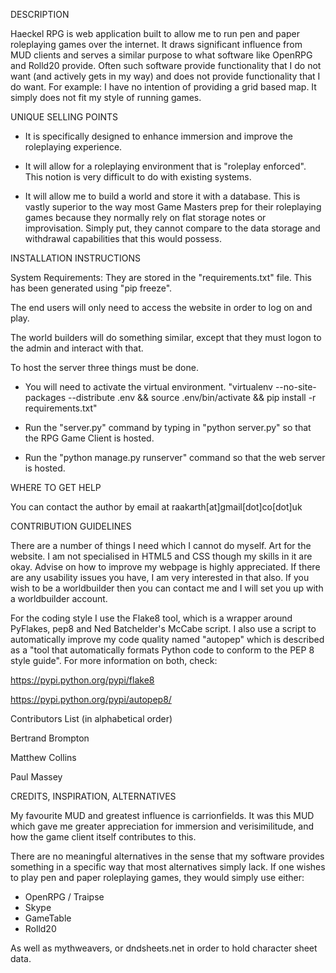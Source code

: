 DESCRIPTION

Haeckel RPG is web application built to allow me to run pen and paper roleplaying games over the internet. It draws significant influence from MUD clients and serves a similar purpose to what software like OpenRPG and Rolld20 provide. Often such software provide functionality that I do not want (and actively gets in my way) and does not provide functionality that I do want. For example: I have no intention of providing a grid based map. It simply does not fit my style of running games. 

UNIQUE SELLING POINTS

* It is specifically designed to enhance immersion and improve the roleplaying experience.

* It will allow for a roleplaying environment that is "roleplay enforced". This notion is very difficult to do with existing systems.

* It will allow me to build a world and store it with a database. This is vastly superior to the way most Game Masters prep for their roleplaying games because they normally rely on flat storage notes or improvisation. Simply put, they cannot compare to the data storage and withdrawal capabilities that this would possess.

INSTALLATION INSTRUCTIONS

System Requirements: They are stored in the "requirements.txt" file. This has been generated using "pip freeze". 

The end users will only need to access the website in order to log on and play.

The world builders will do something similar, except that they must logon to the admin and interact with that.

To host the server three things must be done.

* You will need to activate the virtual environment. "virtualenv --no-site-packages --distribute .env && source .env/bin/activate && pip install -r requirements.txt"

* Run the "server.py" command by typing in "python server.py" so that the RPG Game Client is hosted.

* Run the "python manage.py runserver" command so that the web server is hosted.

WHERE TO GET HELP

You can contact the author by email at raakarth[at]gmail[dot]co[dot]uk

CONTRIBUTION GUIDELINES

There are a number of things I need which I cannot do myself. Art for the website. I am not specialised in HTML5 and CSS though my skills in it are okay. Advise on how to improve my webpage is highly appreciated. If there are any usability issues you have, I am very interested in that also. If you wish to be a worldbuilder then you can contact me and I will set you up with a worldbuilder account. 

For the coding style I use the Flake8 tool, which is a wrapper around PyFlakes, pep8 and Ned Batchelder's McCabe script. I also use a script to automatically improve my code quality named "autopep" which is described as a "tool that automatically formats Python code to conform to the PEP 8 style guide". For more information on both, check:

https://pypi.python.org/pypi/flake8

https://pypi.python.org/pypi/autopep8/ 

Contributors List (in alphabetical order)

Bertrand Brompton

Matthew Collins

Paul Massey

CREDITS, INSPIRATION, ALTERNATIVES

My favourite MUD and greatest influence is carrionfields. It was this MUD which gave me greater appreciation for immersion and verisimilitude, and how the game client itself contributes to this.

There are no meaningful alternatives in the sense that my software provides something in a specific way that most alternatives simply lack. If one wishes to play pen and paper roleplaying games, they would simply use either:

* OpenRPG / Traipse
* Skype
* GameTable
* Rolld20

As well as mythweavers, or dndsheets.net in order to hold character sheet data.
 
